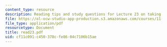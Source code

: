 ```yaml
---
content_type: resource
description: Reading tips and study questions for Lecture 23 on taking stock of self.
file: https://ol-ocw-studio-app-production.s3.amazonaws.com/courses/11-201-gateway-planning-action-fall-2007/cf11c091c450378cfe8604c7106b15ae_read23.pdf
file_type: application/pdf
resourcetype: Document
title: read23.pdf
uid: cf11c091-c450-378c-fe86-04c7106b15ae
---
```

